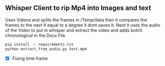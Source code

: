 ## Whisper Client to rip Mp4 into Images and text
Uses Videos and spilts the frames in /Temp/data then it compares the frames to the next if equal to a degree it dont saves it. Next it uses the audio of the Video to put in whisper and extract the video and adds botch chronological in the Docx File

```bash
pip install -r requirements.txt
python extract_from_audio.py test.mp4
```


- [x] Fixing time frame
